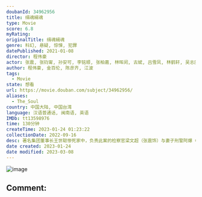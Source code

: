 ```yaml
---
doubanId: 34962956
title: 缉魂緝魂
type: Movie
score: 6.8
myRating: 
originalTitle: 缉魂緝魂
genre: 科幻, 悬疑, 惊悚, 犯罪
datePublished: 2021-01-08
director: 程伟豪
actor: 张震, 张钧甯, 孙安可, 李铭顺, 张柏嘉, 林晖闵, 古斌, 吕雪凤, 林鹤轩, 吴志庆, 张哲豪, 范姜泰基, 林明森, 王道南, 洪毓璟
author: 程伟豪, 金百伦, 陈彦齐, 江波
tags:
  - Movie
state: 想看
url: https://movie.douban.com/subject/34962956/
aliases:
  - The_Soul
country: 中国大陆, 中国台湾
language: 汉语普通话, 闽南语, 英语
IMDb: tt13598976
time: 130分钟
createTime: 2023-01-24 01:23:22
collectionDate: 2022-09-16
desc: 著名集团董事长王世聪惨死家中，负责此案的检察官梁文超（张震饰）与妻子刑警阿爆（张钧甯饰）在调查中得知：死者的儿子王天佑（林晖闵饰），年轻的新婚妻子李燕（孙安可饰），多年合伙人万宇凡（李铭顺饰...
date created: 2023-01-24
date modified: 2023-03-08
---
```


![image](p2629413230.jpg)

Comment:
---
